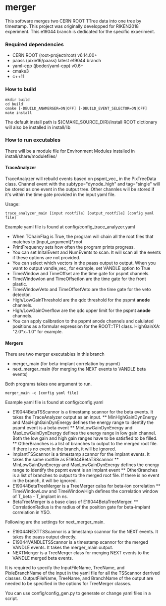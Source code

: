 # merger

This software merges two CERN ROOT TTree data into one tree by timestamp.
This project was originally developped for RIKEN2018 experiment.
This e19044 branch is dedicated for the specific experiment.

### Required dependencies

* CERN ROOT (root-project/root) v6.14.00+
* paass (pixie16/paass) latest e19044 branch
* yaml-cpp (jbeder/yaml-cpp) v0.6+
* cmake3
* c++11

### How to build


```
mkdir build
cd build
cmake [-DBUILD_ANAMERGER=ON|OFF] [-DBUILD_EVENT_SELECTOR=ON|OFF]
make install
```

The default install path is ${CMAKE_SOURCE_DIR}/install
ROOT dictionary will also be installed in install/lib

### How to run excutables

There will be a module file for Environment Modules installed in install/share/modulefiles/

#### TraceAnalyzer

TraceAnalyzer will rebuild events based on pspmt_vec_ in the PixTreeData class.
Channel event with the subtype="dynode_high" and tag="single" will be stored as one event in the output tree.
Other channles will be stored if it's within the time gate provided in the input yaml file.

Usage:
```
trace_analyzer_main [input rootfile] [output_rootfile] [config yaml file]
```

Example yaml file is found at config/config_trace_analyzer.yaml
* When TChainFlag is True, the program will chain all the root files that matches to [input_argument]*.root
* PrintFrequency sets how often the program prints progress.
* You can set InitalEvent and NumEvents to scan. It will scan all the events if these options are not provided.
* You can select which vectors in the paass output to output. When you want to output vandle_vec_ for example, set VANDLE option to True
* TimeWindow and TimeOffset are the time gate for pspmt channels.
* TimeWindowIon and TimeOffsetIon are the time gate for the front plastic.
* TimeWindowVeto and TimeOffsetVeto are the time gate for the veto detector.
* High/LowGainThreshold are the qdc threshold for the pspmt __anode__ channels.
* High/LowGainOverflow are the qdc upper limit for the pspmt __anode__ channels.
* You can apply calibration to the pspmt anode channels and calulated positions as a formular expression for the ROOT::TF1 class.
HighGainXA: "2.0*x+1.0" for example.

#### Mergers

There are two merger executables in this branch
* merger_main (for beta-implant correlation by pspmt)
* next_merger_main (for merging the NEXT events to VANDLE beta events)

Both programs takes one argument to run.
```
merger_main -c [config yaml file]
```

Example yaml file is found at config/config.yaml
* E19044BetaTSScannor is a timestamp scannor for the beta events. It takes the TraceAnalyzer output as an input.
	** MinHighGainDynEnergy and MaxHighGainDynEnergy defines the energy range to identify the pspmt event is a beta event
	** MinLowGainDynEnergy and MaxLowGainDynEnergy defines the energy range in low gain channel. Both the low gain and high gain ranges have to be satisfied to be filled.
	** OtherBranches is a list of branches to output to the merged root file. If there is no event in the branch, it will be ignored.
* ImplantTSScannor is a timestamp scannor for the implant events. It takes the same rootfile as E19044BetaTSScannor
	** MinLowGainDynEnergy and MaxLowGainDynEnergy defines the energy range to identify the pspmt event is an implant event
	** OtherBranches is a list of branches to output to the merged root file. If there is no event in the branch, it will be ignored.
* E19044BetaTreeMerger is a TreeMerger calss for beta-ion correlation
	** TimeWindowLow and TimeWindowHigh defines the correlation window of T_beta - T_implant in ns.
* BetaTreeMerger is a base class of E19044BetaTreeMerger.
	** CorrelationRadius is the radius of the position gate for beta-implant correlation in YSO.

Following are the settings for next_merger_main.
* E19044NEXTTSScannor is a timestamp scannor for the NEXT events. It takes the paass output directly.
* E19044VANDLETSScannor is a timestamp scannor for the merged VANDLE events. It takes the merger_main output.
* NEXTMerger is a TreeMerger class for merging NEXT events to the VANDLE merged beta events.

It is required to specify the InputFileName, TreeName, and PixieBranchName of the input in the yaml file for all the TSScannor derrived classes.
OutputFileName, TreeName, and BranchName of the output are needed to be specified in the options for TreeMerger classes.

You can use config/config_gen.py to generate or change yaml files in a script.

